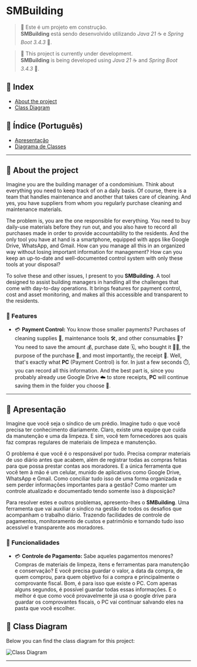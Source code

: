 # SMBuilding

> 🚧 Este é um projeto em construção.  
> **SMBuilding** está sendo desenvolvido utilizando *Java 21* ☕ e *Spring Boot 3.4.3* 🌱.

> 🚧 This project is currently under development.  
> **SMBuilding** is being developed using *Java 21* ☕ and *Spring Boot 3.4.3* 🌱.

## 📑 Index
- [About the project](#about-the-project)
- [Class Diagram](#class-diagram)

## 📑 Índice (Português)
- [Apresentação](#apresentação)
- [Diagrama de Classes](#diagrama-de-classes)

---

## 📌 About the project
Imagine you are the building manager of a condominium. Think about everything you need to keep track of on a daily basis. Of course, there is a team that handles maintenance and another that takes care of cleaning. And yes, you have suppliers from whom you regularly purchase cleaning and maintenance materials.

The problem is, you are the one responsible for everything. You need to buy daily-use materials before they run out, and you also have to record all purchases made in order to provide accountability to the residents. And the only tool you have at hand is a smartphone, equipped with apps like Google Drive, WhatsApp, and Gmail. How can you manage all this in an organized way without losing important information for management? How can you keep an up-to-date and well-documented control system with only these tools at your disposal?

To solve these and other issues, I present to you **SMBuilding**. A tool designed to assist building managers in handling all the challenges that come with day-to-day operations. It brings features for payment control, cost and asset monitoring, and makes all this accessible and transparent to the residents.

### 🌟 Features

- 💳 **Payment Control:** You know those smaller payments? Purchases of cleaning supplies 🧹, maintenance tools 🛠️, and other consumables 🏢? You need to save the amount 💰, purchase date 🗓️, who bought it 🧑‍💼, the purpose of the purchase 📄, and most importantly, the receipt 🧾. Well, that's exactly what **PC** (Payment Control) is for. In just a few seconds ⏱️, you can record all this information. And the best part is, since you probably already use Google Drive ☁️ to store receipts, **PC** will continue saving them in the folder you choose 📂.

---

## 📌 Apresentação
Imagine que você seja o síndico de um prédio. Imagine tudo o que você precisa ter conhecimento diariamente. Claro, existe uma equipe que cuida da manutenção e uma da limpeza. E sim, você tem fornecedores aos quais faz compras regulares de materiais de limpeza e manutenção.

O problema é que você é o responsável por tudo. Precisa comprar materiais de uso diário antes que acabem, além de registrar todas as compras feitas para que possa prestar contas aos moradores. E a única ferramenta que você tem à mão é um celular, munido de aplicativos como Google Drive, WhatsApp e Gmail. Como conciliar tudo isso de uma forma organizada e sem perder informações importantes para a gestão? Como manter um controle atualizado e documentado tendo somente isso à disposição?

Para resolver estes e outros problemas, apresento-lhes o **SMBuilding**. Uma ferramenta que vai auxiliar o síndico na gestão de todos os desafios que acompanham o trabalho diário. Trazendo facilidades de controle de pagamentos, monitoramento de custos e patrimônio e tornando tudo isso acessível e transparente aos moradores.

### 🌟 Funcionalidades

- 💳 **Controle de Pagamento:** Sabe aqueles pagamentos menores? Compras de materiais de limpeza, itens e ferramentas para manutenção e conservação? E você precisa guardar o valor, a data da compra, de quem comprou, para quem objetivo foi a compra e principalmente o comprovante fiscal. Bom, é para isso que existe o PC. Com apenas alguns segundos, é possível guardar todas essas informações. E o melhor é que como você provavelmente já usa o google drive para guardar os comprovantes fiscais, o PC vai continuar salvando eles na pasta que você escolher.

## 📌 Class Diagram
Below you can find the class diagram for this project:

![Class Diagram](https://www.mermaidchart.com/raw/a7260904-d54a-45dc-aeb4-af49555a6498?theme=light&version=v0.1&format=svg)

---
